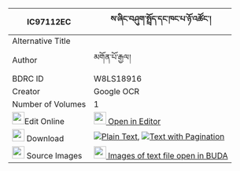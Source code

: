 |IC97112EC|ས་ཞིང་བཤུག་སྤྲོད་དང་ཁང་པ་ཉོ་འཚོང་། 
| --- | --- 
|Alternative Title |
|Author| མགོན་པོ་རྒྱལ།
|BDRC ID | W8LS18916
|Creator | Google OCR
|Number of Volumes| 1
|<img width="25" src="https://img.icons8.com/color/25/000000/edit-property.png">Edit Online| [<img width="25" src="https://avatars.githubusercontent.com/u/45091458?s=200&v=4"> Open in Editor](http://editor.openpecha.org/IC97112EC)
|<img width="25" src="https://img.icons8.com/fluent/48/000000/download-2.png"/>  Download | [![](https://img.icons8.com/color/20/000000/txt.png)Plain Text](https://github.com/Openpecha/IC97112EC/releases/download/v1/sa_shying_shuk_tro_dang_khangp_plain_IC97112EC.zip), [![](https://img.icons8.com/color/20/000000/txt.png)Text with Pagination](https://github.com/Openpecha/IC97112EC/releases/download/v1/sa_shying_shuk_tro_dang_khangp_pages_IC97112EC.zip)
|<img width="25" src="https://img.icons8.com/plasticine/100/000000/pictures-folder.png"/>  Source Images | [<img width="25" src="https://library.bdrc.io/icons/BUDA-small.svg"> Images of text file open in BUDA](https://library.bdrc.io/show/bdr:W8LS18916)